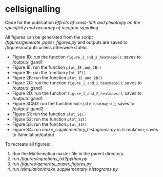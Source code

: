 # cellsignalling
Code for the publication *Effects of cross-talk and pleiotropy on the specificity and accuracy of receptor signaling*

All figures can be generated from the script */figures/generate_paper_figures.py* and outputs are saved to /figures/outputs unless otherwise stated.

- Figure 1D: run the function `figure_1_and_2_heatmaps()`; saves to /output/ligand1
- Figure 1E: run the function `plot_1E_and_2B()`
- Figure 1F: run the function `plot_1F()`
- Figure 2B: run the function `plot_1E_and_2B()`
- Figure 2C: run the function `figure_1_and_2_heatmaps()`; saves to /output/ligand1
- Figure 2D: run the function `figure_1_and_2_heatmaps()`; saves to /output/ligand1
- Figure 3C&D: run the function `multiple_heatmaps()`; saves to /output/ligand2
- Figure S1: run the function `plot_S1()`
- Figure S2: run the function `plot_S2()`
- Figure S3: run the function `plot_S3()`
- Figure S4: run *make_supplementary_histograms.py* in /simulation; saves to /simulation/output

To recreate all figures:
1. Run the Mathematica master file in the parent directory
2. run */figures/equations_txt2python.py*
3. run */figures/generate_paper_figures.py*
4. run */simulation/make_supplementary_histograms.py*